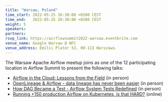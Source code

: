 ```yaml
---
title: "Warsaw, Poland"
time_start: 2022-05-25 16:30:00 +0200 CEST
time_end:   2022-05-25 20:30:00 +0200 CEST
weight: 5
speakers:
partners:
rsvp_link: https://airflowsummit2022-warsaw.eventbrite.com
venue_name: Google Warsaw @ WFC
venue_address: Emilii Plater 53, 00-113 Warszawa.
---
```


The Warsaw Apache Airflow meetup joins as one of the 12 participating location in Airflow Summit to present the following talks:
 * [Airflow in the Cloud: Lessons from the Field](https://airflowsummit.org/sessions/2022/airflow-in-the-cloud-lessons-from-the-field/) (in person)
 * [OpenLineage & Airflow - data lineage has never been easier](https://airflowsummit.org/sessions/2022/openlineage/) (in person)
 * [How DAG Became a Test - Airflow System Tests Redefined](https://airflowsummit.org/sessions/2022/how-dag-became-a-test/) (in person)
 * [Running +150 production Airflow on Kubernetes, is that HARD?](https://airflowsummit.org/sessions/2022/running-production-airflow-kubernetes/) (online)
